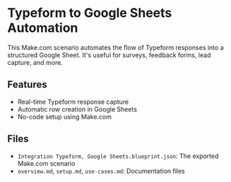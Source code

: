 # Typeform to Google Sheets Automation

This Make.com scenario automates the flow of Typeform responses into a structured Google Sheet. It's useful for surveys, feedback forms, lead capture, and more.

## Features

- Real-time Typeform response capture
- Automatic row creation in Google Sheets
- No-code setup using Make.com

## Files

- `Integration Typeform, Google Sheets.blueprint.json`: The exported Make.com scenario  
- `overview.md`, `setup.md`, `use-cases.md`: Documentation files
